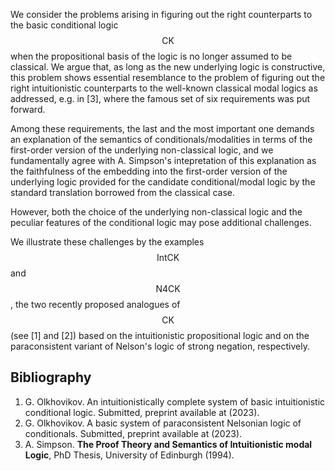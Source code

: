 


We consider the problems arising in figuring out the right counterparts to the basic conditional logic $$\mathsf{CK}$$ when the propositional basis of the logic is no longer assumed to be classical. We argue that, as long as the new underlying logic is constructive, this problem shows essential resemblance to the problem of figuring out the right intuitionistic counterparts to the well-known classical modal logics as addressed, e.g. in [3], where the famous set of six requirements was put forward.

Among these requirements, the last and the most important one demands an explanation of the semantics of conditionals/modalities in terms of the first-order version of the underlying non-classical logic, and we fundamentally agree with A. Simpson's intepretation of this explanation as the faithfulness of the embedding into the first-order version of the underlying logic provided for the candidate conditional/modal logic by the standard translation borrowed from the classical case. 

However, both the choice of the underlying non-classical logic and the peculiar features of the conditional logic may pose additional challenges. 

We illustrate these challenges by the examples $$\mathsf{IntCK}$$ and $$\mathsf{N4CK}$$, the two recently proposed analogues of $$\mathsf{CK}$$ (see [1] and [2]) based on the intuitionistic propositional logic and on the paraconsistent variant of Nelson's logic of strong negation, respectively.

## Bibliography








1. G. Olkhovikov.  An intuitionistically complete system of basic intuitionistic conditional logic.  Submitted, preprint available at  (2023).
2. G. Olkhovikov.  A basic system of paraconsistent Nelsonian logic of conditionals.  Submitted, preprint available at  (2023).
3. A. Simpson. **The Proof Theory and Semantics of Intuitionistic modal Logic**, PhD Thesis, University of Edinburgh (1994).





